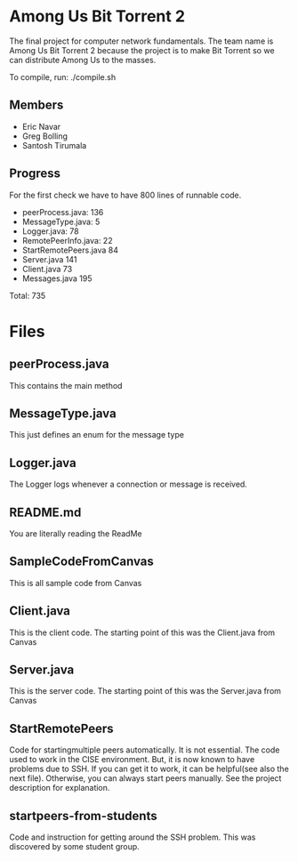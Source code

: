 # Among Us Bit Torrent 2
The final project for computer network fundamentals. The team name is Among Us Bit Torrent 2 because the project is to make Bit Torrent so we can distribute Among Us to the masses.

To compile, run: ./compile.sh 

## Members

- Eric Navar
- Greg Bolling
- Santosh Tirumala

## Progress

For the first check we have to have 800 lines of runnable code.

- peerProcess.java:       136
- MessageType.java:         5
- Logger.java:             78
- RemotePeerInfo.java:     22
- StartRemotePeers.java    84
- Server.java             141
- Client.java              73
- Messages.java           195

Total:                    735

# Files

## peerProcess.java

This contains the main method

## MessageType.java

This just defines an enum for the message type

## Logger.java

The Logger logs whenever a connection or message is received.

## README.md

You are literally reading the ReadMe

## SampleCodeFromCanvas

This is all sample code from Canvas

## Client.java

This is the client code. The starting point of this was the Client.java from Canvas

## Server.java

This is the server code. The starting point of this was the Server.java from Canvas

## StartRemotePeers

Code for startingmultiple peers automatically. It is not essential. The code used to work in the CISE environment. But, it is now known to have problems due to SSH. If you can get it to work, it can be helpful(see also the next file). Otherwise, you can always start peers manually. See the project description for explanation.

## startpeers-from-students

Code and instruction for getting around the SSH problem. This was discovered by some student group.
